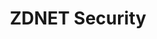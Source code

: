 ---
title: ZDNET Security
description: Software has holes, and hackers will exploit the new vulnerabilities that appear daily. Keep tabs on the latest threats.
url: https://www.zdnet.com/topic/security/
image:
    # url: '/assets/images/cafe.png'
    # alt: 'Cafe'
tags: ['news']
pubDate: 2023-11-17
draft: false
---